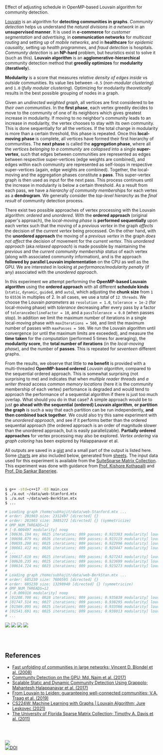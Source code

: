 Effect of adjusting schedule in OpenMP-based Louvain algorithm for community
detection.

[Louvain] is an algorithm for **detecting communities in graphs**. *Community*
*detection* helps us understand the *natural divisions in a network* in an
**unsupervised manner**. It is used in **e-commerce** for *customer*
*segmentation* and *advertising*, in **communication networks** for *multicast*
*routing* and setting up of *mobile networks*, and in **healthcare** for
*epidemic causality*, setting up *health programmes*, and *fraud detection* is
hospitals. *Community detection* is an **NP-hard** problem, but heuristics exist
to solve it (such as this). **Louvain algorithm** is an **agglomerative-hierarchical**
community detection method that **greedily optimizes** for **modularity**
(**iteratively**).

**Modularity** is a score that measures *relative density of edges inside* vs
*outside* communities. Its value lies between `−0.5` (*non-modular clustering*)
and `1.0` (*fully modular clustering*). Optimizing for modularity *theoretically*
results in the best possible grouping of nodes in a graph.

Given an *undirected weighted graph*, all vertices are first considered to be
*their own communities*. In the **first phase**, each vertex greedily decides to
move to the community of one of its neighbors which gives greatest increase in
modularity. If moving to no neighbor's community leads to an increase in
modularity, the vertex chooses to stay with its own community. This is done
sequentially for all the vertices. If the total change in modularity is more
than a certain threshold, this phase is repeated. Once this **local-moving**
**phase** is complete, all vertices have formed their first hierarchy of
communities. The **next phase** is called the **aggregation phase**, where all
the *vertices belonging to a community* are *collapsed* into a single
**super-vertex**, such that edges between communities are represented as edges
between respective super-vertices (edge weights are combined), and edges within
each community are represented as self-loops in respective super-vertices
(again, edge weights are combined). Together, the local-moving and the
aggregation phases constitute a **pass**. This super-vertex graph is then used
as input for the next pass. This process continues until the increase in
modularity is below a certain threshold. As a result from each pass, we have a
*hierarchy of community memberships* for each vertex as a **dendrogram**. We
generally consider the *top-level hierarchy* as the *final result* of community
detection process.

There exist two possible approaches of vertex processing with the Louvain
algorithm: *ordered* and *unordered*. With the **ordered approach** (original
paper's approach), the *local-moving phase* is **performed sequentially** upon
each vertex such that the moving of a *previous vertex* in the graph *affects*
the decision of the *current vertex* being processed. On the other hand, with
the **unordered approach** the moving of a *previous vertex* in the graph *does*
*not affect* the decision of movement for the *current vertex*. This *unordered*
*approach* (aka *relaxed approach*) is made possible by maintaining the
*previous* and the *current community membership status* of each vertex (along
with associated community information), and is the approach **followed by**
**parallel Louvain implementation** on the CPU as well as the GPU. We are
interested in looking at *performance/modularity penalty* (if any) associated
with the *unordered approach*.

In this experiment we attempt performing the **OpenMP-based Louvain algorithm**
using the **ordered approach** with all different **schedule kinds** (`static`,
`dynamic`, `guided`, and `auto`), which adjusting the **chunk size** from `1` to
`65536` in multiples of 2. In all cases, we use a total of `12 threads`. We
choose the Louvain *parameters* as `resolution = 1.0`, `tolerance = 1e-2` (for
local-moving phase) with *tolerance* decreasing after every pass by a factor of
`toleranceDeclineFactor = 10`, and a `passTolerance = 0.0` (when passes stop).
In addition we limit the maximum number of iterations in a single local-moving
phase with `maxIterations = 500`, and limit the maximum number of passes with
`maxPasses = 500`. We run the Louvain algorithm until convergence (or until the
maximum limits are exceeded), and measure the **time** **taken** for the
*computation* (performed 5 times for averaging), the **modularity score**, the
**total number of iterations** (in the *local-moving* *phase*), and the number
of **passes**. This is repeated for *seventeen* different graphs.

From the results, we observe that little to **no benefit** is provided with a
multi-threaded **OpenMP-based ordered** *Louvain algorithm*, compared to the
sequential ordered approach. This is somewhat surprising (not surprising to me)
and indicates that when *multiple reader threads* and *a writer thread* access
*common memory locations* (here it is the community membership of each vertex)
perfomance is degraded and would tend to approach the performance of a
sequential algorithm if there is just too much overlap. What should you do in
that case? A simple approach would be to just **go ahead with the sequential**
**(ordered) Louvain algorithm**, **or partition the graph** is such a way that
each partition can be run independently, **and then combined back together**. We
could also try this same experiment with the *unordered approach*, and see if it
performs better than the ordered sequential approach (the ordered approach is an
order of magnitude slower than the unordered approach, but is easily
parallelizable). **Partially ordered approaches** for vertex processing may also
be explored. *Vertex ordering* via *graph coloring* has been explored by
Halappanavar et al.

All outputs are saved in a [gist] and a small part of the output is listed here.
Some [charts] are also included below, generated from [sheets]. The input data
used for this experiment is available from the [SuiteSparse Matrix Collection].
This experiment was done with guidance from [Prof. Kishore Kothapalli] and
[Prof. Dip Sankar Banerjee].

<br>

```bash
$ g++ -std=c++17 -O3 main.cxx
$ ./a.out ~/data/web-Stanford.mtx
$ ./a.out ~/data/web-BerkStan.mtx
$ ...

# Loading graph /home/subhajit/data/web-Stanford.mtx ...
# order: 281903 size: 2312497 [directed] {}
# order: 281903 size: 3985272 [directed] {} (symmetricize)
# OMP_NUM_THREADS=12
# [-0.000497 modularity] noop
# [00636.194 ms; 0025 iterations; 009 passes; 0.923383 modularity] louvainSeq
# [00698.879 ms; 0026 iterations; 009 passes; 0.923119 modularity] louvainOmp {sch_kind: static, chunk_size: 1}
# [00655.290 ms; 0025 iterations; 009 passes; 0.922996 modularity] louvainOmp {sch_kind: static, chunk_size: 2}
# [00661.412 ms; 0026 iterations; 009 passes; 0.923447 modularity] louvainOmp {sch_kind: static, chunk_size: 4}
# ...
# [00617.610 ms; 0025 iterations; 009 passes; 0.927243 modularity] louvainOmp {sch_kind: auto, chunk_size: 16384}
# [00620.235 ms; 0025 iterations; 009 passes; 0.923699 modularity] louvainOmp {sch_kind: auto, chunk_size: 32768}
# [00614.724 ms; 0023 iterations; 009 passes; 0.923273 modularity] louvainOmp {sch_kind: auto, chunk_size: 65536}
#
# Loading graph /home/subhajit/data/web-BerkStan.mtx ...
# order: 685230 size: 7600595 [directed] {}
# order: 685230 size: 13298940 [directed] {} (symmetricize)
# OMP_NUM_THREADS=12
# [-0.000316 modularity] noop
# [01208.700 ms; 0028 iterations; 009 passes; 0.935839 modularity] louvainSeq
# [01747.514 ms; 0027 iterations; 009 passes; 0.938295 modularity] louvainOmp {sch_kind: static, chunk_size: 1}
# [01569.095 ms; 0025 iterations; 009 passes; 0.933566 modularity] louvainOmp {sch_kind: static, chunk_size: 2}
# [01541.691 ms; 0025 iterations; 009 passes; 0.938013 modularity] louvainOmp {sch_kind: static, chunk_size: 4}
# ...
```

[![](https://i.imgur.com/9JVW1Au.png)][sheetp]
[![](https://i.imgur.com/sY4bEZz.png)][sheetp]
[![](https://i.imgur.com/BbpUupy.png)][sheetp]
[![](https://i.imgur.com/JIqnZjh.png)][sheetp]

<br>
<br>


## References

- [Fast unfolding of communities in large networks; Vincent D. Blondel et al. (2008)](https://arxiv.org/abs/0803.0476)
- [Community Detection on the GPU; Md. Naim et al. (2017)](https://arxiv.org/abs/1305.2006)
- [Scalable Static and Dynamic Community Detection Using Grappolo; Mahantesh Halappanavar et al. (2017)](https://ieeexplore.ieee.org/document/8091047)
- [From Louvain to Leiden: guaranteeing well-connected communities; V.A. Traag et al. (2019)](https://www.nature.com/articles/s41598-019-41695-z)
- [CS224W: Machine Learning with Graphs | Louvain Algorithm; Jure Leskovec (2021)](https://www.youtube.com/watch?v=0zuiLBOIcsw)
- [The University of Florida Sparse Matrix Collection; Timothy A. Davis et al. (2011)](https://doi.org/10.1145/2049662.2049663)

<br>
<br>

[![](https://i.imgur.com/b4TCcWX.jpg)](https://www.youtube.com/watch?v=M6npDdVGue4)<br>
[![DOI](https://zenodo.org/badge/519156419.svg)](https://zenodo.org/badge/latestdoi/519156419)


[Prof. Dip Sankar Banerjee]: https://sites.google.com/site/dipsankarban/
[Prof. Kishore Kothapalli]: https://faculty.iiit.ac.in/~kkishore/
[SuiteSparse Matrix Collection]: https://sparse.tamu.edu
[Louvain]: https://en.wikipedia.org/wiki/Louvain_method
[gist]: https://gist.github.com/wolfram77/07d31e40dee392a1860edfb24d35943b
[charts]: https://imgur.com/a/FntD3KO
[sheets]: https://docs.google.com/spreadsheets/d/1aMGHE5KtHl30qvDH0Sq1W46ZuNssbs0FKiQyaUFtkMg/edit?usp=sharing
[sheetp]: https://docs.google.com/spreadsheets/d/e/2PACX-1vQ3DMyRo-a7EA3XrY4mR1ABCo5kscSnOG9M6UCD_7MIlr2UltaSrAJ6eTMqNEL-BZjP5t8BbthQYzb9/pubhtml
